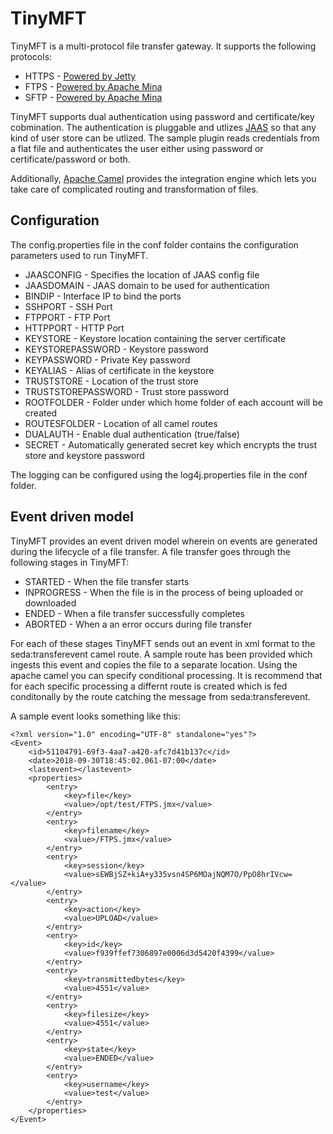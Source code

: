 # TinyMFT
TinyMFT is a multi-protocol file transfer gateway. It supports the following protocols:
* HTTPS - [Powered by Jetty](https://www.eclipse.org/jetty)
* FTPS - [Powered by Apache Mina](https://mina.apache.org/ftpserver-project/index.html)
* SFTP - [Powered by Apache Mina](https://mina.apache.org/sshd-project/index.html)

TinyMFT supports dual authentication using password and certificate/key cobmination. The authentication is pluggable and utlizes [JAAS](https://en.wikipedia.org/wiki/Java_Authentication_and_Authorization_Service) so that any kind of user store can be utlized. The sample plugin reads credentials from a flat file and authenticates the user either using password or certificate/password or both.

Additionally, [Apache Camel](http://camel.apache.org/) provides the integration engine which lets you take care of complicated routing and transformation of files.

## Configuration
The config.properties file in the conf folder contains the configuration parameters used to run TinyMFT.

* JAASCONFIG - Specifies the location of JAAS config file
* JAASDOMAIN - JAAS domain to be used for authentication
* BINDIP - Interface IP to bind the ports
* SSHPORT - SSH Port
* FTPPORT - FTP Port
* HTTPPORT - HTTP Port
* KEYSTORE - Keystore location containing the server certificate
* KEYSTOREPASSWORD - Keystore password
* KEYPASSWORD - Private Key password
* KEYALIAS - Alias of certificate in the keystore
* TRUSTSTORE - Location of the trust store
* TRUSTSTOREPASSWORD - Trust store password
* ROOTFOLDER - Folder under which home folder of each account will be created
* ROUTESFOLDER - Location of all camel routes
* DUALAUTH - Enable dual authentication (true/false)
* SECRET - Automatically generated secret key which encrypts the trust store and keystore password

The logging can be configured using the log4j.properties file in the conf folder.

## Event driven model
TinyMFT provides an event driven model wherein on events are generated during the lifecycle of a file transfer. A file transfer goes through the following stages in TinyMFT:
* STARTED - When the file transfer starts
* INPROGRESS - When the file is in the process of being uploaded or downloaded
* ENDED - When a file transfer successfully completes
* ABORTED - When a an error occurs during file transfer

For each of these stages TinyMFT sends out an event in xml format to the seda:transferevent camel route. A sample route has been provided which ingests this event and copies the file to a separate location. Using the apache camel you can specify conditional processing. It is recommend that for each specific processing a differnt route is created which is fed conditonally by the route catching the message from seda:transferevent.

A sample event looks something like this:
```
<?xml version="1.0" encoding="UTF-8" standalone="yes"?>
<Event>
    <id>51104791-69f3-4aa7-a420-afc7d41b137c</id>
    <date>2018-09-30T18:45:02.061-07:00</date>
    <lastevent></lastevent>
    <properties>
        <entry>
            <key>file</key>
            <value>/opt/test/FTPS.jmx</value>
        </entry>
        <entry>
            <key>filename</key>
            <value>/FTPS.jmx</value>
        </entry>
        <entry>
            <key>session</key>
            <value>sEWBjSZ+kiA+y335vsn4SP6MOajNQM7O/PpO8hrIVcw=</value>
        </entry>
        <entry>
            <key>action</key>
            <value>UPLOAD</value>
        </entry>
        <entry>
            <key>id</key>
            <value>f939ffef7306897e0006d3d5420f4399</value>
        </entry>
        <entry>
            <key>transmittedbytes</key>
            <value>4551</value>
        </entry>
        <entry>
            <key>filesize</key>
            <value>4551</value>
        </entry>
        <entry>
            <key>state</key>
            <value>ENDED</value>
        </entry>
        <entry>
            <key>username</key>
            <value>test</value>
        </entry>
    </properties>
</Event>
```

